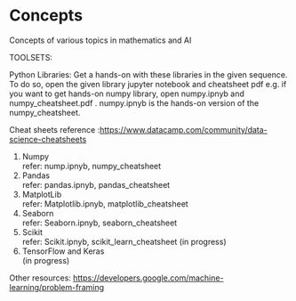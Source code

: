 # Concepts
Concepts of various topics in mathematics and AI

TOOLSETS:

Python Libraries:
Get a hands-on with these libraries in the given sequence. To do so, open the given library jupyter notebook and cheatsheet pdf e.g. if you want to get hands-on numpy library, open numpy.ipnyb and numpy_cheatsheet.pdf  . numpy.ipnyb is the hands-on version of the numpy_cheatsheet.

Cheat sheets reference :https://www.datacamp.com/community/data-science-cheatsheets

1. Numpy  
refer: nump.ipnyb, numpy_cheatsheet
2. Pandas  
refer: pandas.ipnyb, pandas_cheatsheet
3. MatplotLib   
refer: Matplotlib.ipnyb, matplotlib_cheatsheet
4. Seaborn   
refer: Seaborn.ipnyb, seaborn_cheatsheet
5. Scikit  
refer: Scikit.ipnyb, scikit_learn_cheatsheet (in progress)
6. TensorFlow and Keras  
(in progress)


Other resources:
https://developers.google.com/machine-learning/problem-framing 
